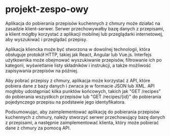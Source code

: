 # projekt-zespo-owy

Aplikacja do pobierania przepisów kuchennych z chmury może działać na zasadzie klient-serwer.
Serwer przechowywałby bazę danych z przepisami, a klient mógłby korzystać z aplikacji mobilnej lub przeglądarki internetowej, aby wyszukiwać i przeglądać przepisy.

Aplikacja kliencka może być stworzona w dowolnej technologii, która obsługuje protokół HTTP, takiej jak React, Angular lub Vue.js.
Interfejs użytkownika może obejmować wyszukiwanie przepisów, filtrowanie ich po kategorii, wyświetlanie listy składników i instrukcji, 
a także możliwość zapisywania przepisów na później.

Aby pobrać przepisy z chmury, aplikacja może korzystać z API, które pobiera dane z bazy danych i zwraca je w formacie JSON lub XML.
API mogłoby udostępniać kilka punktów końcowych, takich jak "GET /recipes" do pobierania wszystkich przepisów lub
"GET /recipes/{id}" do pobierania pojedynczego przepisu na podstawie jego identyfikatora.

Podsumowując, aby zaimplementować aplikację do pobierania przepisów kuchennych z chmury,
należy stworzyć serwer przechowujący bazę danych z przepisami, a następnie zaimplementować klienta, który może pobierać dane z chmury za pomocą API.
